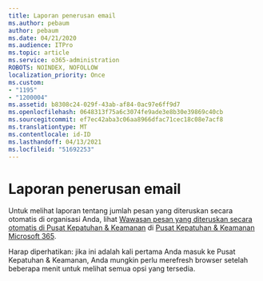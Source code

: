 ```yaml
---
title: Laporan penerusan email
ms.author: pebaum
author: pebaum
ms.date: 04/21/2020
ms.audience: ITPro
ms.topic: article
ms.service: o365-administration
ROBOTS: NOINDEX, NOFOLLOW
localization_priority: Once
ms.custom:
- "1195"
- "1200004"
ms.assetid: b8308c24-029f-43ab-af84-0ac97e6ff9d7
ms.openlocfilehash: 0648313f75a6c3074fe9ade3e8b30e39869c40cb
ms.sourcegitcommit: ef7ec42aba3c06aa8966dfac71cec18c08e7acf8
ms.translationtype: MT
ms.contentlocale: id-ID
ms.lasthandoff: 04/13/2021
ms.locfileid: "51692253"
---
```

# <a name="email-forwarding-report"></a>Laporan penerusan email

Untuk melihat laporan tentang jumlah pesan yang diteruskan secara otomatis di organisasi Anda, lihat [Wawasan pesan yang diteruskan secara otomatis di Pusat Kepatuhan & Keamanan](https://docs.microsoft.com/microsoft-365/security/office-365-security/mfi-auto-forwarded-messages-report) di [Pusat Kepatuhan &amp; Keamanan Microsoft 365](https://protection.office.com/#/homepage).
  
Harap diperhatikan: jika ini adalah kali pertama Anda masuk ke Pusat Kepatuhan &amp; Keamanan, Anda mungkin perlu merefresh browser setelah beberapa menit untuk melihat semua opsi yang tersedia.
  